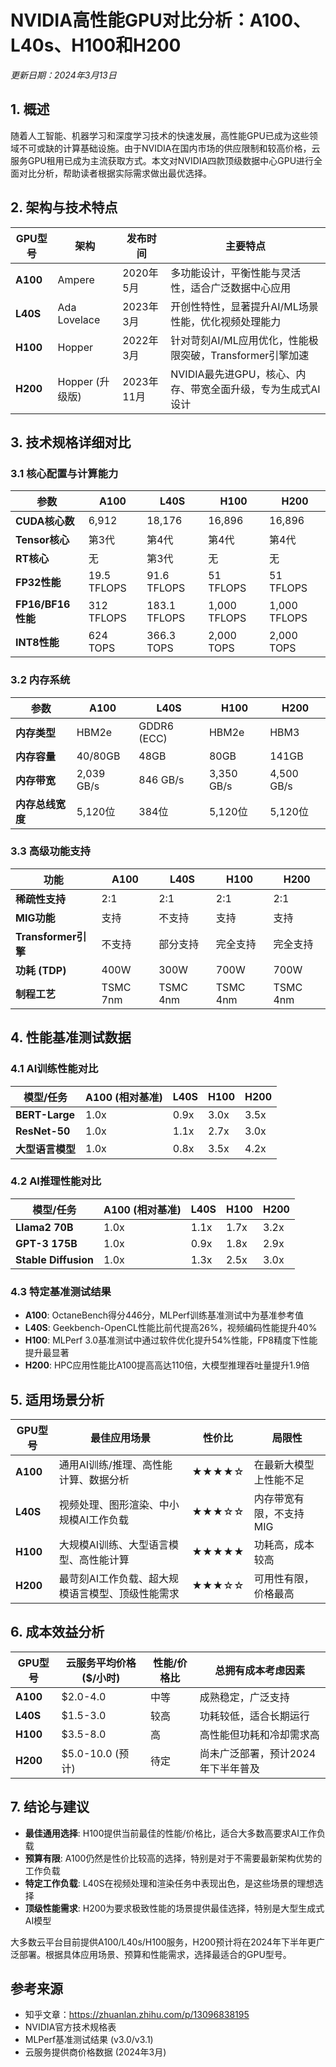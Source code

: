 # NVIDIA高性能GPU对比分析：A100、L40s、H100和H200

*更新日期：2024年3月13日*

## 1. 概述

随着人工智能、机器学习和深度学习技术的快速发展，高性能GPU已成为这些领域不可或缺的计算基础设施。由于NVIDIA在国内市场的供应限制和较高价格，云服务GPU租用已成为主流获取方式。本文对NVIDIA四款顶级数据中心GPU进行全面对比分析，帮助读者根据实际需求做出最优选择。

## 2. 架构与技术特点

| GPU型号 | 架构 | 发布时间 | 主要特点 |
|---------|------|----------|----------|
| **A100** | Ampere | 2020年5月 | 多功能设计，平衡性能与灵活性，适合广泛数据中心应用 |
| **L40S** | Ada Lovelace | 2023年3月 | 开创性特性，显著提升AI/ML场景性能，优化视频处理能力 |
| **H100** | Hopper | 2022年3月 | 针对苛刻AI/ML应用优化，性能极限突破，Transformer引擎加速 |
| **H200** | Hopper (升级版) | 2023年11月 | NVIDIA最先进GPU，核心、内存、带宽全面升级，专为生成式AI设计 |

## 3. 技术规格详细对比

### 3.1 核心配置与计算能力

| 参数 | A100 | L40S | H100 | H200 |
|------|------|------|------|------|
| **CUDA核心数** | 6,912 | 18,176 | 16,896 | 16,896 |
| **Tensor核心** | 第3代 | 第4代 | 第4代 | 第4代 |
| **RT核心** | 无 | 第3代 | 无 | 无 |
| **FP32性能** | 19.5 TFLOPS | 91.6 TFLOPS | 51 TFLOPS | 51 TFLOPS |
| **FP16/BF16性能** | 312 TFLOPS | 183.1 TFLOPS | 1,000 TFLOPS | 1,000 TFLOPS |
| **INT8性能** | 624 TOPS | 366.3 TOPS | 2,000 TOPS | 2,000 TOPS |

### 3.2 内存系统

| 参数 | A100 | L40S | H100 | H200 |
|------|------|------|------|------|
| **内存类型** | HBM2e | GDDR6 (ECC) | HBM2e | HBM3 |
| **内存容量** | 40/80GB | 48GB | 80GB | 141GB |
| **内存带宽** | 2,039 GB/s | 846 GB/s | 3,350 GB/s | 4,500 GB/s |
| **内存总线宽度** | 5,120位 | 384位 | 5,120位 | 5,120位 |

### 3.3 高级功能支持

| 功能 | A100 | L40S | H100 | H200 |
|------|------|------|------|------|
| **稀疏性支持** | 2:1 | 2:1 | 2:1 | 2:1 |
| **MIG功能** | 支持 | 不支持 | 支持 | 支持 |
| **Transformer引擎** | 不支持 | 部分支持 | 完全支持 | 完全支持 |
| **功耗 (TDP)** | 400W | 300W | 700W | 700W |
| **制程工艺** | TSMC 7nm | TSMC 4nm | TSMC 4nm | TSMC 4nm |

## 4. 性能基准测试数据

### 4.1 AI训练性能对比

| 模型/任务 | A100 (相对基准) | L40S | H100 | H200 |
|-----------|----------------|------|------|------|
| **BERT-Large** | 1.0x | 0.9x | 3.0x | 3.5x |
| **ResNet-50** | 1.0x | 1.1x | 2.7x | 3.0x |
| **大型语言模型** | 1.0x | 0.8x | 3.5x | 4.2x |

### 4.2 AI推理性能对比

| 模型/任务 | A100 (相对基准) | L40S | H100 | H200 |
|-----------|----------------|------|------|------|
| **Llama2 70B** | 1.0x | 1.1x | 1.7x | 3.2x |
| **GPT-3 175B** | 1.0x | 0.9x | 1.8x | 2.9x |
| **Stable Diffusion** | 1.0x | 1.3x | 2.5x | 3.0x |

### 4.3 特定基准测试结果

- **A100**: OctaneBench得分446分，MLPerf训练基准测试中为基准参考值
- **L40S**: Geekbench-OpenCL性能比前代提高26%，视频编码性能提升40%
- **H100**: MLPerf 3.0基准测试中通过软件优化提升54%性能，FP8精度下性能提升最显著
- **H200**: HPC应用性能比A100提高高达110倍，大模型推理吞吐量提升1.9倍

## 5. 适用场景分析

| GPU型号 | 最佳应用场景 | 性价比 | 局限性 |
|---------|------------|-------|--------|
| **A100** | 通用AI训练/推理、高性能计算、数据分析 | ★★★★☆ | 在最新大模型上性能不足 |
| **L40S** | 视频处理、图形渲染、中小规模AI工作负载 | ★★★☆☆ | 内存带宽有限，不支持MIG |
| **H100** | 大规模AI训练、大型语言模型、高性能计算 | ★★★★★ | 功耗高，成本较高 |
| **H200** | 最苛刻AI工作负载、超大规模语言模型、顶级性能需求 | ★★★☆☆ | 可用性有限，价格最高 |

## 6. 成本效益分析

| GPU型号 | 云服务平均价格($/小时) | 性能/价格比 | 总拥有成本考虑因素 |
|---------|----------------------|------------|-------------------|
| **A100** | $2.0-4.0 | 中等 | 成熟稳定，广泛支持 |
| **L40S** | $1.5-3.0 | 较高 | 功耗较低，适合长期运行 |
| **H100** | $3.5-8.0 | 高 | 高性能但功耗和冷却需求高 |
| **H200** | $5.0-10.0 (预计) | 待定 | 尚未广泛部署，预计2024年下半年普及 |

## 7. 结论与建议

- **最佳通用选择**: H100提供当前最佳的性能/价格比，适合大多数高要求AI工作负载
- **预算有限**: A100仍然是性价比较高的选择，特别是对于不需要最新架构优势的工作负载
- **特定工作负载**: L40S在视频处理和渲染任务中表现出色，是这些场景的理想选择
- **顶级性能需求**: H200为要求极致性能的场景提供最佳选择，特别是大型生成式AI模型

大多数云平台目前提供A100/L40s/H100服务，H200预计将在2024年下半年更广泛部署。根据具体应用场景、预算和性能需求，选择最适合的GPU型号。

## 参考来源
- 知乎文章：https://zhuanlan.zhihu.com/p/13096838195
- NVIDIA官方技术规格表
- MLPerf基准测试结果 (v3.0/v3.1)
- 云服务提供商价格数据 (2024年3月) 